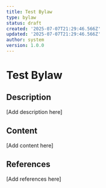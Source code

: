 ```yaml
---
title: Test Bylaw
type: bylaw
status: draft
created: '2025-07-07T21:29:46.566Z'
updated: '2025-07-07T21:29:46.566Z'
author: system
version: 1.0.0
---
```

# Test Bylaw

## Description

[Add description here]

## Content

[Add content here]

## References

[Add references here]
